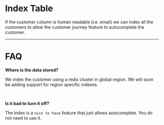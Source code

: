 # Index Table

If the customer column is human readable (i.e. email) we can index all the customers to allow the customer journey feature to autocomplete the customer.


-----



# FAQ

**Where is the data stored?**

We index the customer using a redis cluster in global region.  We will soon be adding support for region specific indexes.

<br>


**Is it bad to turn it off?**

The index is a `nice to have` feature that just allows autocomplete.  You do not need to use it.
